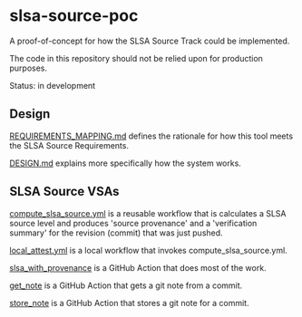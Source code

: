 # slsa-source-poc

A proof-of-concept for how the SLSA Source Track could be implemented.

The code in this repository should not be relied upon for production purposes.

Status: in development

## Design

[REQUIREMENTS_MAPPING.md](REQUIREMENTS_MAPPING.md) defines the rationale for how
this tool meets the SLSA Source Requirements.

[DESIGN.md](DESIGN.md) explains more specifically how the system works.

## SLSA Source VSAs

[compute_slsa_source.yml](.github/workflows/compute_slsa_source.yml) is a reusable workflow that
is calculates a SLSA source level and produces 'source provenance' and a 'verification summary'
for the revision (commit) that was just pushed.

[local_attest.yml](.github/workflows/local_attest.yml) is a local workflow that invokes compute_slsa_source.yml.

[slsa_with_provenance](actions/slsa_with_provenance/action.yml) is a GitHub Action that does most
of the work.

[get_note](actions/get_note/action.yml) is a GitHub Action that gets a git note from a commit.

[store_note](actions/store_note/action.yml) is a GitHub Action that stores a git note for
a commit.
